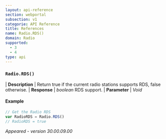 ```yaml
---
layout: api-reference
section: webportal
subsection: v1
categorie: API Reference
title: References
name: Radio.RDS()
domain: Radio
supported:
  - 3
  - 4
type: api
---
```


### `Radio.RDS()`

| **Description** | Return true if the current radio stations supports RDS, false otherwise.
| **Response** | *boolean*  RDS support.
| **Parameter**   | *Void*

#### Example

```javascript
// Get the Radio RDS 
var RadioRDS = Radio.RDS()
// RadioRDS = true
```

*Appeared - version 30.00.09.00*